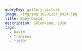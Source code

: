 ```yaml
---
queryKey: gallery-picture
image: /img/img_20201124_0024.jpg
title: Baby David
description: Sulenkama, 1950
tags:
  - David
  - Transkei
  - "1950"
---
```

